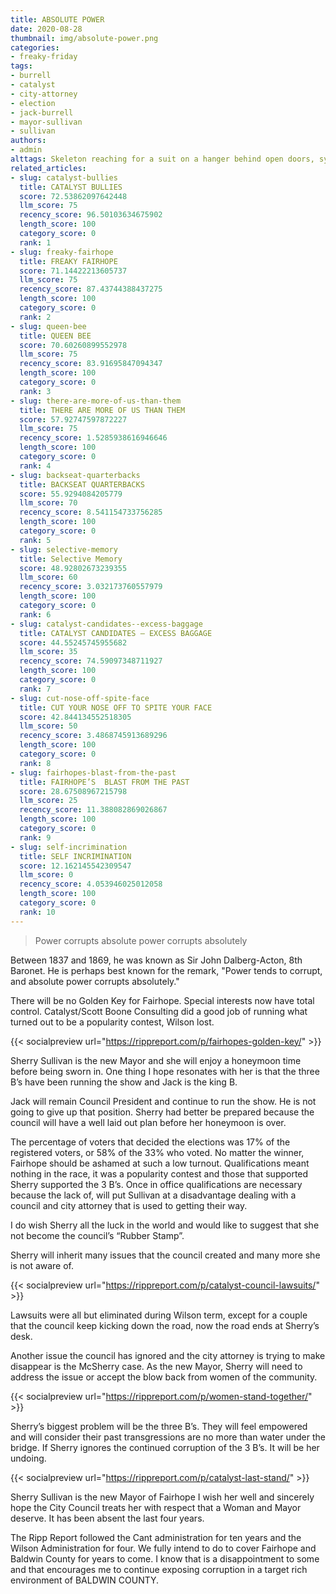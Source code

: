 ```yaml
---
title: ABSOLUTE POWER
date: 2020-08-28
thumbnail: img/absolute-power.png
categories:
- freaky-friday
tags:
- burrell
- catalyst
- city-attorney
- election
- jack-burrell
- mayor-sullivan
- sullivan
authors:
- admin
alttags: Skeleton reaching for a suit on a hanger behind open doors, symbolizing corruption and loss of power in Fairhope politics
related_articles:
- slug: catalyst-bullies
  title: CATALYST BULLIES
  score: 72.53862097642448
  llm_score: 75
  recency_score: 96.50103634675902
  length_score: 100
  category_score: 0
  rank: 1
- slug: freaky-fairhope
  title: FREAKY FAIRHOPE
  score: 71.14422213605737
  llm_score: 75
  recency_score: 87.43744388437275
  length_score: 100
  category_score: 0
  rank: 2
- slug: queen-bee
  title: QUEEN BEE
  score: 70.60260899552978
  llm_score: 75
  recency_score: 83.91695847094347
  length_score: 100
  category_score: 0
  rank: 3
- slug: there-are-more-of-us-than-them
  title: THERE ARE MORE OF US THAN THEM
  score: 57.92747597872227
  llm_score: 75
  recency_score: 1.5285938616946646
  length_score: 100
  category_score: 0
  rank: 4
- slug: backseat-quarterbacks
  title: BACKSEAT QUARTERBACKS
  score: 55.9294084205779
  llm_score: 70
  recency_score: 8.541154733756285
  length_score: 100
  category_score: 0
  rank: 5
- slug: selective-memory
  title: Selective Memory
  score: 48.92802673239355
  llm_score: 60
  recency_score: 3.032173760557979
  length_score: 100
  category_score: 0
  rank: 6
- slug: catalyst-candidates-⁠-excess-baggage
  title: CATALYST CANDIDATES ⁠— EXCESS BAGGAGE
  score: 44.55245745955682
  llm_score: 35
  recency_score: 74.59097348711927
  length_score: 100
  category_score: 0
  rank: 7
- slug: cut-nose-off-spite-face
  title: CUT YOUR NOSE OFF TO SPITE YOUR FACE
  score: 42.844134552518305
  llm_score: 50
  recency_score: 3.4868745913689296
  length_score: 100
  category_score: 0
  rank: 8
- slug: fairhopes-blast-from-the-past
  title: FAIRHOPE’S  BLAST FROM THE PAST
  score: 28.67508967215798
  llm_score: 25
  recency_score: 11.388082869026867
  length_score: 100
  category_score: 0
  rank: 9
- slug: self-incrimination
  title: SELF INCRIMINATION
  score: 12.162145542309547
  llm_score: 0
  recency_score: 4.053946025012058
  length_score: 100
  category_score: 0
  rank: 10
---
```

> Power corrupts absolute power corrupts absolutely

Between 1837 and 1869, he was known as Sir John Dalberg-Acton, 8th Baronet. He is perhaps best known for the remark, "Power tends to corrupt, and absolute power corrupts absolutely."

There will be no Golden Key for Fairhope. Special interests now have total control. Catalyst/Scott Boone Consulting did a good job of running what turned out to be a popularity contest, Wilson lost.

{{< socialpreview url="https://rippreport.com/p/fairhopes-golden-key/" >}}

Sherry Sullivan is the new Mayor and she will enjoy a honeymoon time before being sworn in. One thing I hope resonates with her is that the three B’s have been running the show and Jack is the king B.

Jack will remain Council President and continue to run the show. He is not going to give up that position. Sherry had better be prepared because the council will have a well laid out plan before her honeymoon is over.

The percentage of voters that decided the elections was 17% of the registered voters, or 58% of the 33% who voted. No matter the winner, Fairhope should be ashamed at such a low turnout. Qualifications meant nothing in the race, it was a popularity contest and those that supported Sherry supported the 3 B’s. Once in office qualifications are necessary because the lack of, will put Sullivan at a disadvantage dealing with a council and city attorney that is used to getting their way.

I do wish Sherry all the luck in the world and would like to suggest that she not become the council’s “Rubber Stamp”.

Sherry will inherit many issues that the council created and many more she is not aware of.

{{< socialpreview url="https://rippreport.com/p/catalyst-council-lawsuits/" >}}

Lawsuits were all but eliminated during Wilson term, except for a couple that the council keep kicking down the road, now the road ends at Sherry’s desk.

Another issue the council has ignored and the city attorney is trying to make disappear is the McSherry case. As the new Mayor, Sherry will need to address the issue or accept the blow back from women of the community.

{{< socialpreview url="https://rippreport.com/p/women-stand-together/" >}}

Sherry’s biggest problem will be the three B’s. They will feel empowered and will consider their past transgressions are no more than water under the bridge. If Sherry ignores the continued corruption of the 3 B’s. It will be her undoing.

{{< socialpreview url="https://rippreport.com/p/catalyst-last-stand/" >}}

Sherry Sullivan is the new Mayor of Fairhope I wish her well and sincerely hope the City Council treats her with respect that a Woman and Mayor deserve. It has been absent the last four years.

The Ripp Report followed the Cant administration for ten years and the Wilson Administration for four. We fully intend to do to cover Fairhope and Baldwin County for years to come. I know that is a disappointment to some and that encourages me to continue exposing corruption in a target rich environment of BALDWIN COUNTY.
